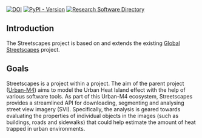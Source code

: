 [![DOI](https://zenodo.org/badge/DOI/10.5281/zenodo.14283584.svg)](https://doi.org/10.5281/zenodo.14283533)
[![PyPI - Version](https://img.shields.io/pypi/v/streetscapes)](https://pypi.org/project/streetscapes/)
[![Research Software Directory](https://img.shields.io/badge/RSD-streetscapes-00a3e3)
](https://research-software-directory.org/software/streetscapes)

## Introduction

The Streetscapes project is based on and extends the existing [Global Streetscapes](https://ual.sg/project/global-streetscapes/) project.

## Goals

Streetscapes is a project within a project. The aim of the parent project ([Urban-M4](https://github.com/Urban-M4)) aims to model the Urban Heat Island effect with the help of various software tools. As part of this Urban-M4 ecosystem, Streetscapes provides a streamlined API for downloading, segmenting and analysing street view imagery (SVI). Specifically, the analysis is geared towards evaluating the properties of individual objects in the images (such as buildings, roads and sidewalks) that could help estimate the amount of heat trapped in urban environments.